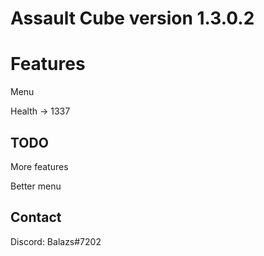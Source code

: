 # Assault Cube version 1.3.0.2

# Features
  Menu
  
  Health -> 1337

## TODO ##

More features

Better menu

## Contact ##

Discord: Balazs#7202





